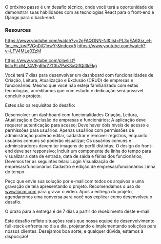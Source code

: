 O próximo passo é um desafio técnico, onde você terá a oportunidade de demonstrar suas habilidades com as tecnologias React para o front-end e Django para o back-end.

### Resources
https://www.youtube.com/watch?v=2gFAQONN-NI&list=PL3gEA6Xsr_el-1m_ew_kwPVGgDiG1nwY-&index=5
https://www.youtube.com/watch?v=LFV4MLe0ZzM

https://www.youtube.com/playlist?list=PLcM_74VFgRhrZZf3b7PaK3xQlfQi3kEkg

Você terá 7 dias para desenvolver um dashboard com funcionalidades de Criação, Leitura, Atualização e Exclusão (CRUD) de empresas e funcionários. Mesmo que você não esteja familiarizado com estas tecnologias, acreditamos que com estudo e dedicação será possível concluir o projeto.



Estes são os requisitos do desafio:



Desenvolver um dashboard com funcionalidades Criação, Leitura, Atualização e Exclusão de empresas e funcionários;
A aplicação deve requerer autenticação para acesso;
Deve haver dois níveis de acesso e permissões para usuários. Apenas usuários com permissões de administração poderão editar, cadastrar e remover registros, enquanto usuários comuns só poderão visualizar;
Os usuários comuns e administradores devem ter imagens de perfil distintas;
O design do front-end deve ser responsivo;
Incluir um componente de linha do tempo para visualizar a data de entrada, data de saída e férias dos funcionários;
Devemos ter as seguintes telas:
Login
Visualização de empresas/funcionários
Cadastro e edição de empresas/funcionários
Linha do tempo


Peço que envie sua solução por e-mail com todos os arquivos e uma gravação de tela apresentando o projeto. Recomendamos o uso do www.loom.com para gravar o vídeo. Após a entrega do projeto, agendaremos uma conversa para você nos explicar como desenvolveu o desafio.



O prazo para a entrega é de 7 dias a partir do recebimento deste e-mail.



Este desafio reflete situações reais que nossa equipe de desenvolvimento full-stack enfrenta no dia a dia, projetando e implementando soluções para nossos clientes. Desejamos boa sorte, e qualquer dúvida, estamos à disposição!

